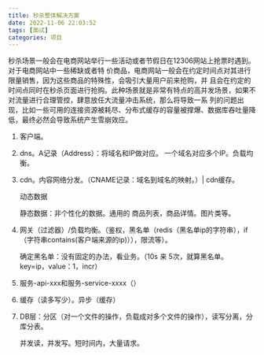 ```yaml
---
title: 秒杀整体解决方案
date: 2022-11-06 22:03:52
tags: [面试]
categories: 项目
---
```


秒杀场景一般会在电商网站举行一些活动或者节假日在12306网站上抢票时遇到。对于电商网站中一些稀缺或者特 价商品，电商网站一般会在约定时间点对其进行限量销售，因为这些商品的特殊性，会吸引大量用户前来抢购，并 且会在约定的时间点同时在秒杀页面进行抢购。此种场景就是非常有特点的高并发场景，如果不对流量进行合理管控，肆意放任大流量冲击系统，那么将导致一系 列的问题出现，比如一些可用的连接资源被耗尽、分布式缓存的容量被撑爆、数据库吞吐量降低，最终必然会导致系统产生雪崩效应。

<!--more-->

1. 客户端。

2. dns。A记录（Address）：将域名和IP做对应。 一个域名对应多个IP。负载均衡。

3. cdn。内容网络分发。（CNAME记录：域名到域名的映射。）| cdn缓存。

   动态数据

   静态数据：非个性化的数据。通用的 商品列表，商品详情。图片类等。

4. 网关（过滤器）/负载均衡。（鉴权，黑名单（redis（黑名单ip的字符串），if （字符串contains(客户端来源的ip)）），限流等）。

   确定黑名单：没有固定的办法，看业务。（10s 来 5次，就算黑名单。key=ip，value：1，incr）

5. 服务-api-xxx和服务-service-xxxx（）

6. 缓存（读多写少）。异步（缓存）

7. DB层：分区（对一个文件的操作，负载成对多个文件的操作），读写分离，分库分表。

   并发读，并发写。短时间内，大量请求。